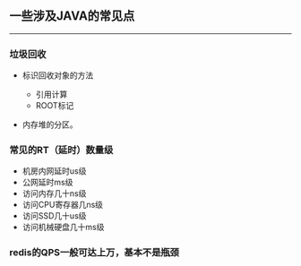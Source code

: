 ## 一些涉及JAVA的常见点
***
### 垃圾回收
* 标识回收对象的方法
    
    * 引用计算
    * ROOT标记
    
* 内存堆的分区。
### 常见的RT（延时）数量级
* 机房内网延时us级
* 公网延时ms级 
* 访问内存几十ns级
* 访问CPU寄存器几ns级
* 访问SSD几十us级
* 访问机械硬盘几十ms级

### redis的QPS一般可达上万，基本不是瓶颈